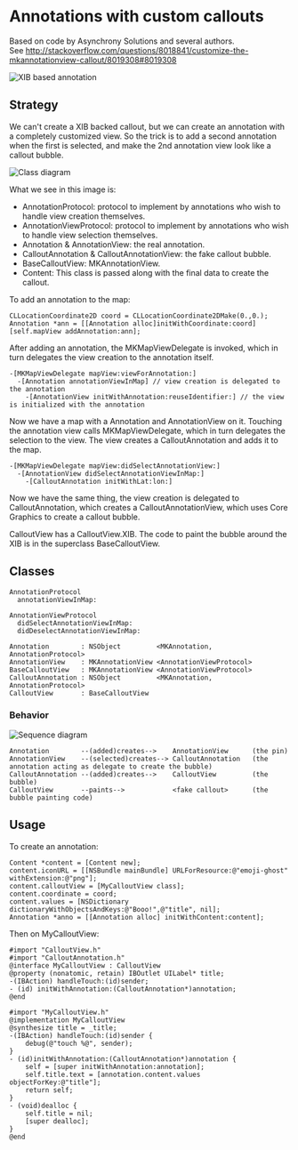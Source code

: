 # Annotations with custom callouts

Based on code by Asynchrony Solutions and several authors.  
See http://stackoverflow.com/questions/8018841/customize-the-mkannotationview-callout/8019308#8019308

![XIB based annotation](https://github.com/j4n0/callout/raw/master/callout/pages/screenshot.png)

## Strategy

We can't create a XIB backed callout, but we can create an annotation with a completely customized view.
So the trick is to add a second annotation when the first is selected, and make the 2nd annotation view
look like a callout bubble.
 
![Class diagram](https://github.com/j4n0/callout/raw/master/callout/pages/class-diagram.png)

What we see in this image is:

  - AnnotationProtocol: protocol to implement by annotations who wish to handle view creation themselves.
  - AnnotationViewProtocol: protocol to implement by annotations who wish to handle view selection themselves.
  - Annotation & AnnotationView: the real annotation.
  - CalloutAnnotation & CalloutAnnotationView: the fake callout bubble.
  - BaseCalloutView: MKAnnotationView.
  - Content: This class is passed along with the final data to create the callout.

To add an annotation to the map:

    CLLocationCoordinate2D coord = CLLocationCoordinate2DMake(0.,0.);
    Annotation *ann = [[Annotation alloc]initWithCoordinate:coord]
    [self.mapView addAnnotation:ann];

After adding an annotation, the MKMapViewDelegate is invoked,
which in turn delegates the view creation to the annotation itself.

    -[MKMapViewDelegate mapView:viewForAnnotation:]
      -[Annotation annotationViewInMap] // view creation is delegated to the annotation
        -[AnnotationView initWithAnnotation:reuseIdentifier:] // the view is initialized with the annotation

Now we have a map with a Annotation and AnnotationView on it.
Touching the annotation view calls MKMapViewDelegate, which in turn delegates the selection to the view.
The view creates a CalloutAnnotation and adds it to the map.

    -[MKMapViewDelegate mapView:didSelectAnnotationView:]
      -[AnnotationView didSelectAnnotationViewInMap:]
        -[CalloutAnnotation initWithLat:lon:]


Now we have the same thing, the view creation is delegated to CalloutAnnotation,
which creates a CalloutAnnotationView, which uses Core Graphics to create a callout bubble.

CalloutView has a CalloutView.XIB. The code to paint the bubble around the XIB is in the 
superclass BaseCalloutView.


## Classes

    AnnotationProtocol
      annotationViewInMap:
    
    AnnotationViewProtocol
      didSelectAnnotationViewInMap:
      didDeselectAnnotationViewInMap:
    
    Annotation        : NSObject         <MKAnnotation, AnnotationProtocol>
    AnnotationView    : MKAnnotationView <AnnotationViewProtocol>
    BaseCalloutView   : MKAnnotationView <AnnotationViewProtocol>
    CalloutAnnotation : NSObject         <MKAnnotation, AnnotationProtocol>
    CalloutView       : BaseCalloutView 


### Behavior

![Sequence diagram](https://github.com/j4n0/callout/raw/master/callout/pages/class-sequence.png)

    Annotation        --(added)creates-->    AnnotationView      (the pin)
    AnnotationView    --(selected)creates--> CalloutAnnotation   (the annotation acting as delegate to create the bubble)
    CalloutAnnotation --(added)creates-->    CalloutView         (the bubble)
    CalloutView       --paints-->            <fake callout>      (the bubble painting code)


## Usage

To create an annotation:

    Content *content = [Content new];
    content.iconURL = [[NSBundle mainBundle] URLForResource:@"emoji-ghost" withExtension:@"png"];
    content.calloutView = [MyCalloutView class];
    content.coordinate = coord;
    content.values = [NSDictionary dictionaryWithObjectsAndKeys:@"Booo!",@"title", nil];
    Annotation *anno = [[Annotation alloc] initWithContent:content];

Then on MyCalloutView:

    #import "CalloutView.h"
    #import "CalloutAnnotation.h"
    @interface MyCalloutView : CalloutView
    @property (nonatomic, retain) IBOutlet UILabel* title;
    -(IBAction) handleTouch:(id)sender;
    - (id) initWithAnnotation:(CalloutAnnotation*)annotation;
    @end
    
    #import "MyCalloutView.h"
    @implementation MyCalloutView
    @synthesize title = _title;
    -(IBAction) handleTouch:(id)sender {
        debug(@"touch %@", sender);
    }
    - (id)initWithAnnotation:(CalloutAnnotation*)annotation {
        self = [super initWithAnnotation:annotation];
        self.title.text = [annotation.content.values objectForKey:@"title"];
        return self;
    }
    - (void)dealloc {
        self.title = nil;
        [super dealloc];
    }
    @end
